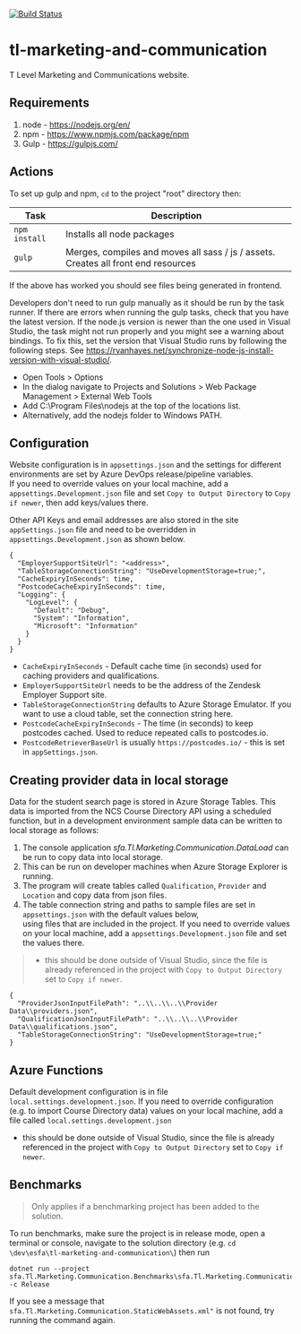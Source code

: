 [![Build Status](https://dev.azure.com/dfe-ssp/S126-Tlevelservice/_apis/build/status/S126-TL/Marketing%20%26%20Communication/tl-marketing-and-communication?repoName=SkillsFundingAgency%2Ftl-marketing-and-communication&branchName=master)](https://dev.azure.com/dfe-ssp/S126-Tlevelservice/_build/latest?definitionId=281&repoName=SkillsFundingAgency%2Ftl-marketing-and-communication&branchName=master)

# tl-marketing-and-communication

T Level Marketing and Communications website.


## Requirements 

1. node - https://nodejs.org/en/
2. npm - https://www.npmjs.com/package/npm
3. Gulp - https://gulpjs.com/


## Actions

To set up gulp and npm, `cd` to the project "root" directory then:

|Task|Description|
|----|-----------|
| `npm install` | Installs all node packages |
| `gulp` | Merges, compiles and moves all sass / js / assets. Creates all front end resources |

If the above has worked you should see files being generated in frontend.

Developers don't need to run gulp manually as it should be run by the task runner. If there are errors when running the gulp tasks, check that you have the latest version.
If the node.js version is newer than the one used in Visual Studio, the task might not run properly and you might see a warning about bindings.
To fix this, set the version that Visual Studio runs by following the following steps. See https://ryanhayes.net/synchronize-node-js-install-version-with-visual-studio/.
* Open Tools > Options
* In the dialog navigate to Projects and Solutions > Web Package Management > External Web Tools 
* Add C:\Program Files\nodejs at the top of the locations list.
* Alternatively, add the nodejs folder to Windows PATH.


## Configuration

Website configuration is in `appsettings.json` and the settings for different environments are set by Azure DevOps release/pipeline variables.  
If you need to override values on your local machine, add a `appsettings.Development.json` file and set `Copy to Output Directory` to `Copy if newer`, then add keys/values there.

Other API Keys and email addresses are also stored in the site `appSettings.json` file and need to be overridden in `appsettings.Development.json` as shown below.

```
{
  "EmployerSupportSiteUrl": "<address>",
  "TableStorageConnectionString": "UseDevelopmentStorage=true;",
  "CacheExpiryInSeconds": time,
  "PostcodeCacheExpiryInSeconds": time,
  "Logging": {
    "LogLevel": {
      "Default": "Debug",
      "System": "Information",
      "Microsoft": "Information"
    }
  }
}
```

- `CacheExpiryInSeconds` - Default cache time (in seconds) used for caching providers and qualifications.
- `EmployerSupportSiteUrl` needs to be the address of the Zendesk Employer Support site.
- `TableStorageConnectionString` defaults to Azure Storage Emulator. If you want to use a cloud table, set the connection string here.
- `PostcodeCacheExpiryInSeconds` - The time (in seconds) to keep postcodes cached. Used to reduce repeated calls to postcodes.io.
- `PostcodeRetrieverBaseUrl` is usually `https://postcodes.io/` - this is set in `appSettings.json`.

## Creating provider data in local storage

Data for the student search page is stored in Azure Storage Tables. 
This data is imported from the NCS Course Directory API using a scheduled function, but in a development environment sample data can be written to local storage as follows:

1. The console application *sfa.Tl.Marketing.Communication.DataLoad* can be run to copy data into local storage. 
2. This can be run on developer machines when Azure Storage Explorer is running.
3. The program will create tables called `Qualification`, `Provider` and `Location` and copy data from json files.
4. The table connection string and paths to sample files are set in `appsettings.json` with the default values below,     
   using files that are included in the project.
   If you need to override values on your local machine, add a `appsettings.Development.json` file and set the values there.
>- this should be done outside of Visual Studio, since the file is already referenced in the project with `Copy to Output Directory` set to `Copy if newer`.

```
{
  "ProviderJsonInputFilePath": "..\\..\\..\\Provider Data\\providers.json",
  "QualificationJsonInputFilePath": "..\\..\\..\\Provider Data\\qualifications.json",
  "TableStorageConnectionString": "UseDevelopmentStorage=true;"
}
```

## Azure Functions

Default development configuration is in file `local.settings.development.json`.
If you need to override configuration (e.g. to import Course Directory data)  values on your local machine, add a file called `local.settings.development.json` 
- this should be done outside of Visual Studio, since the file is already referenced in the project with `Copy to Output Directory` set to `Copy if newer`.

## Benchmarks

> Only applies if a benchmarking project has been added to the solution.

To run benchmarks, make sure the project is in release mode, open a terminal or console, 
navigate to the solution directory (e.g. `cd \dev\esfa\tl-marketing-and-communication\`) 
then run
```
dotnet run --project sfa.Tl.Marketing.Communication.Benchmarks\sfa.Tl.Marketing.Communication.Benchmarks.csproj -c Release
```

If you see a message that `sfa.Tl.Marketing.Communication.StaticWebAssets.xml"` is not found, try running the command again.



